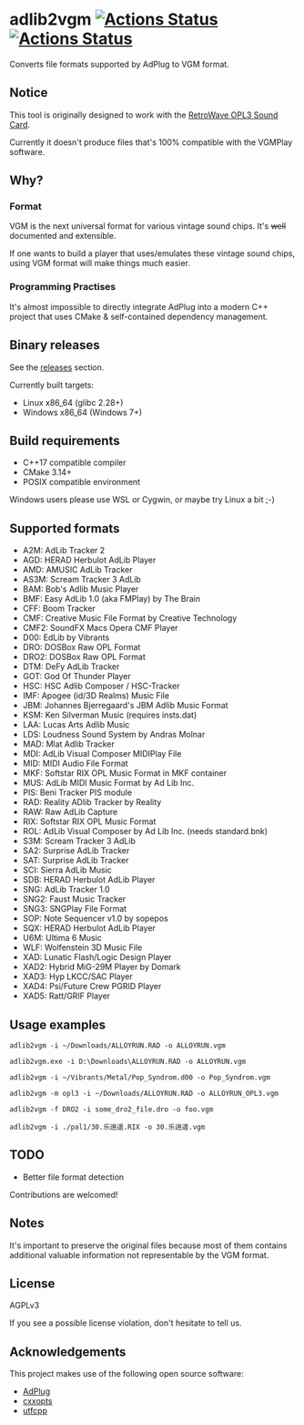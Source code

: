 # adlib2vgm [![Actions Status](https://github.com/SudoMaker/adlib2vgm/workflows/Build/badge.svg)](https://github.com/SudoMaker/adlib2vgm/actions/workflows/push_pr_build_cmake.yml) [![Actions Status](https://github.com/SudoMaker/adlib2vgm/workflows/Release/badge.svg)](https://github.com/SudoMaker/adlib2vgm/actions/workflows/release_cmake.yml)

Converts file formats supported by AdPlug to VGM format.

## Notice
This tool is originally designed to work with the [RetroWave OPL3 Sound Card](https://www.tindie.com/products/sudomaker/retrowave-opl3-sound-card/).

Currently it doesn't produce files that's 100% compatible with the VGMPlay software.

## Why?
### Format
VGM is the next universal format for various vintage sound chips. It's ~~well~~ documented and extensible.

If one wants to build a player that uses/emulates these vintage sound chips, using VGM format will make things much easier.

### Programming Practises
It's almost impossible to directly integrate AdPlug into a modern C++ project that uses CMake & self-contained dependency management.

## Binary releases
See the [releases](https://github.com/SudoMaker/adlib2vgm/releases) section.

Currently built targets:
- Linux x86_64 (glibc 2.28+)
- Windows x86_64 (Windows 7+)


## Build requirements
- C++17 compatible compiler
- CMake 3.14+
- POSIX compatible environment

Windows users please use WSL or Cygwin, or maybe try Linux a bit ;-)

## Supported formats
- A2M: AdLib Tracker 2
- AGD: HERAD Herbulot AdLib Player
- AMD: AMUSIC AdLib Tracker
- AS3M: Scream Tracker 3 AdLib
- BAM: Bob's Adlib Music Player
- BMF: Easy AdLib 1.0 (aka FMPlay) by The Brain
- CFF: Boom Tracker
- CMF: Creative Music File Format by Creative Technology
- CMF2: SoundFX Macs Opera CMF Player
- D00: EdLib by Vibrants
- DRO: DOSBox Raw OPL Format
- DRO2: DOSBox Raw OPL Format
- DTM: DeFy AdLib Tracker
- GOT: God Of Thunder Player
- HSC: HSC Adlib Composer / HSC-Tracker
- IMF: Apogee (id/3D Realms) Music File
- JBM: Johannes Bjerregaard's JBM Adlib Music Format
- KSM: Ken Silverman Music (requires insts.dat)
- LAA: Lucas Arts Adlib Music
- LDS: Loudness Sound System by Andras Molnar
- MAD: Mlat Adlib Tracker
- MDI: AdLib Visual Composer MIDIPlay File
- MID: MIDI Audio File Format
- MKF: Softstar RIX OPL Music Format in MKF container
- MUS: AdLib MIDI Music Format by Ad Lib Inc.
- PIS: Beni Tracker PIS module
- RAD: Reality ADlib Tracker by Reality
- RAW: Raw AdLib Capture
- RIX: Softstar RIX OPL Music Format
- ROL: AdLib Visual Composer by Ad Lib Inc. (needs standard.bnk)
- S3M: Scream Tracker 3 AdLib
- SA2: Surprise AdLib Tracker
- SAT: Surprise AdLib Tracker
- SCI: Sierra AdLib Music
- SDB: HERAD Herbulot AdLib Player
- SNG: AdLib Tracker 1.0
- SNG2: Faust Music Tracker
- SNG3: SNGPlay File Format
- SOP: Note Sequencer v1.0 by sopepos
- SQX: HERAD Herbulot AdLib Player
- U6M: Ultima 6 Music
- WLF: Wolfenstein 3D Music File
- XAD: Lunatic Flash/Logic Design Player
- XAD2: Hybrid MiG-29M Player by Domark
- XAD3: Hyp LKCC/SAC Player
- XAD4: Psi/Future Crew PGRID Player
- XAD5: Ratt/GRIF Player

## Usage examples
```shell script
adlib2vgm -i ~/Downloads/ALLOYRUN.RAD -o ALLOYRUN.vgm
```

```shell script
adlib2vgm.exe -i D:\Downloads\ALLOYRUN.RAD -o ALLOYRUN.vgm
```

```shell script
adlib2vgm -i ~/Vibrants/Metal/Pop_Syndrom.d00 -o Pop_Syndrom.vgm
```

```shell script
adlib2vgm -m opl3 -i ~/Downloads/ALLOYRUN.RAD -o ALLOYRUN_OPL3.vgm
```

```shell script
adlib2vgm -f DRO2 -i some_dro2_file.dro -o foo.vgm
```

```shell script
adlib2vgm -i ./pal1/30.乐逍遥.RIX -o 30.乐逍遥.vgm
```

## TODO
- Better file format detection

Contributions are welcomed!

## Notes
It's important to preserve the original files because most of them contains additional valuable information not representable by the VGM format.

## License
AGPLv3

If you see a possible license violation, don't hesitate to tell us.

## Acknowledgements
This project makes use of the following open source software:
- [AdPlug](https://github.com/adplug/adplug)
- [cxxopts](https://github.com/jarro2783/cxxopts)
- [utfcpp](https://github.com/nemtrif/utfcpp)
